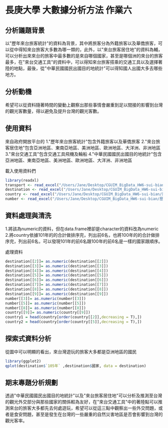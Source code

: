 長庚大學 大數據分析方法 作業六
================



分析議題背景
------------

以"歷年來台旅客統計"的資料為背景，其中將旅客分為外籍旅客以及華僑旅客，可以從中得知來台旅客大多數為哪一類的，此外，以"來台旅客居住地"的資料為輔，可以分析出來來台的旅客中最多數的是來自哪個國家，甚至是哪個洲的來台的旅客最多，在"來台交通工具"的資料中，可以得知來台旅客搭乘的交通工具以及選擇著陸的地點，最後，從"中華民國國民出國目的地統計"可以得知國人出國大多去哪些地方。

分析動機
--------

希望可以從資料隨著時間的變動上觀察出那些事情會嚴重到足以間接的影響到台灣的觀光客數量，得以避免及提升台灣的觀光客數。

使用資料
--------

來自政府開放平台的
1."歷年來台旅客統計"包含外籍旅客以及華僑旅客
2."來台旅客居住地"包含亞洲地區、東南亞地區、美洲地區、歐洲地區、大洋洲、非洲地區
3."來台交通工具"包含交通工具飛機及輪船
4."中華民國國民出國目的地統計"包含亞洲地區、東南亞地區、美洲地區、歐洲地區、大洋洲、非洲地區

載入使用資料們

``` r
library(readxl)
transport <- read_excel("/Users/Jane/Desktop/CGUIM_BigData_HW6-sui-bian/來台交通工具.xlsx")
destination <- read_excel("/Users/Jane/Desktop/CGUIM_BigData_HW6-sui-bian/歷年中華民國國民出國目的地人數統計.xlsx")
country <- read_excel("/Users/Jane/Desktop/CGUIM_BigData_HW6-sui-bian/歷年來台旅客居住地統計.xlsx")
number <- read_excel("/Users/Jane/Desktop/CGUIM_BigData_HW6-sui-bian/歷年來台旅客統計.xlsx")
```

資料處理與清洗
--------------

1.將該為numeric的資料，但在data.frame裡卻是character的資料改為numeric
2.將country依據101年的的合計做排序完，列出前6名，也將100年的的合計做排序完，列出前6名，可以發現101年的前6名跟100年的前6名是一樣的國家跟順序。

處理資料

``` r
destination[[2]]= as.numeric(destination[[2]])
destination[[3]]= as.numeric(destination[[3]])
destination[[4]]= as.numeric(destination[[4]])
destination[[5]]= as.numeric(destination[[5]])
destination[[6]]= as.numeric(destination[[6]])
destination[[7]]= as.numeric(destination[[7]])
destination[[8]]= as.numeric(destination[[8]])
destination[[9]]= as.numeric(destination[[9]])
number[[3]]= as.numeric(number[[3]])
number[[5]]= as.numeric(number[[5]])
number[[8]]= as.numeric(number[[8]])
country[[9]]= as.numeric(country[[9]])
country1 = head(country[order(country[[2]],decreasing = T),])
country2 = head(country[order(country[[5]],decreasing = T),])
```

探索式資料分析
--------------

從圖中可以明顯的看出，來台灣遊玩的旅客大多都是亞洲地區的國民

``` r
library(ggplot2)
qplot(destination$`105年` ,destination$國家, data = destination)
```

期末專題分析規劃
----------------

透過"中華民國國民出國目的地統計"以及"來台旅客居住地"可以分析及推測至台灣的觀光外交部分與那些國家的關係較為友好，在"來台交通工具"中的著陸點可以推測來台的旅客大多都先去何處遊玩，希望可以從這三點中觀察出一些外交問題，或者是食安問題，甚至是發生在台灣的一些嚴重的自然災害地區是否會影響到台灣的觀光客率。
